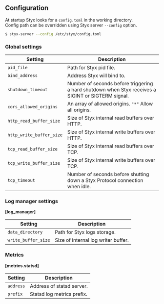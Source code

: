 Configuration
-------------

At startup Styx looks for a `config.toml` in the working directory.  
Config path can be overridden using Styx server `--config` option.

```bash
$ styx-server --config /etc/styx/config.toml
```

### Global settings

| Setting                        | Description                                                                                       |
|--------------------------------|---------------------------------------------------------------------------------------------------|
| `pid_file`                     | Path for Styx pid file.                                                                           |
| `bind_address`                 | Address Styx will bind to.                                                                        |
| `shutdown_timeout`             | Number of seconds before triggering a hard shutdown when Styx receives a SIGINT or SIGTERM signal.|
| `cors_allowed_origins`         | An array of allowed origins. `"*"` Allow all origins.                                             |
| `http_read_buffer_size`        | Size of Styx internal read buffers over HTTP.                                                     |
| `http_write_buffer_size`       | Size of Styx internal write buffers over HTTP.                                                    |
| `tcp_read_buffer_size`         | Size of Styx internal read buffers over TCP.                                                      |
| `tcp_write_buffer_size`        | Size of Styx internal write buffers over TCP.                                                     |
| `tcp_timeout`                  | Number of seconds before shutting down a Styx Protocol connection when idle.                      |

### Log manager settings

**[log_manager]**

| Setting             | Description                         |
|---------------------|-------------------------------------|
| `data_directory`    | Path for Styx logs storage.         |
| `write_buffer_size` | Size of internal log writer buffer. |

### Metrics

**[metrics.statsd]**

| Setting   | Description                 |
|-----------|-----------------------------|
| `address` | Address of statsd server.   |
| `prefix`  | Statsd log metrics prefix.  |

